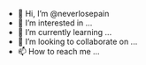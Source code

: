 - 👋 Hi, I’m @neverlosepain
- 👀 I’m interested in ...
- 🌱 I’m currently learning ...
- 💞️ I’m looking to collaborate on ...
- 📫 How to reach me ...

<!---
neverlosepain/neverlosepain is a ✨ special ✨ repository because its `README.md` (this file) appears on your GitHub profile.
You can click the Preview link to take a look at your changes.
--->
